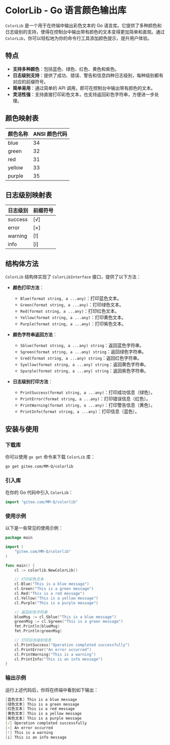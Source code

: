 # ColorLib - Go 语言颜色输出库

`ColorLib` 是一个用于在终端中输出彩色文本的 Go 语言库。它提供了多种颜色和日志级别的支持，使得在控制台中输出带有颜色的文本变得更加简单和直观。通过 `ColorLib`，你可以轻松地为你的命令行工具添加颜色提示，提升用户体验。

## 特点

- **支持多种颜色**：包括蓝色、绿色、红色、黄色和紫色。
- **日志级别支持**：提供了成功、错误、警告和信息四种日志级别，每种级别都有对应的前缀符号。
- **简单易用**：通过简单的 API 调用，即可在控制台中输出带有颜色的文本。
- **灵活性强**：支持直接打印彩色文本，也支持返回彩色字符串，方便进一步处理。

## 颜色映射表

| 颜色名称 | ANSI 颜色代码 |
| -------- | ------------- |
| blue     | 34            |
| green    | 32            |
| red      | 31            |
| yellow   | 33            |
| purple   | 35            |

## 日志级别映射表

| 日志级别 | 前缀符号 |
| -------- | -------- |
| success  | [√]      |
| error    | [×]      |
| warning  | [!]      |
| info     | [i]      |

## 结构体方法

`ColorLib` 结构体实现了 `ColorLibInterface` 接口，提供了以下方法：

- **颜色打印方法**：
  - `Blue(format string, a ...any)`：打印蓝色文本。
  - `Green(format string, a ...any)`：打印绿色文本。
  - `Red(format string, a ...any)`：打印红色文本。
  - `Yellow(format string, a ...any)`：打印黄色文本。
  - `Purple(format string, a ...any)`：打印紫色文本。

- **颜色字符串返回方法**：
  - `Sblue(format string, a ...any) string`：返回蓝色字符串。
  - `Sgreen(format string, a ...any) string`：返回绿色字符串。
  - `Sred(format string, a ...any) string`：返回红色字符串。
  - `Syellow(format string, a ...any) string`：返回黄色字符串。
  - `Spurple(format string, a ...any) string`：返回紫色字符串。

- **日志级别打印方法**：
  - `PrintSuccess(format string, a ...any)`：打印成功信息（绿色）。
  - `PrintError(format string, a ...any)`：打印错误信息（红色）。
  - `PrintWarning(format string, a ...any)`：打印警告信息（黄色）。
  - `PrintInfo(format string, a ...any)`：打印信息（蓝色）。

## 安装与使用

### 下载库

你可以使用 `go get` 命令来下载 `ColorLib` 库：

```bash
go get gitee.com/MM-Q/colorlib
```

### 引入库

在你的 Go 代码中引入 `ColorLib`：

```go
import "gitee.com/MM-Q/colorlib"
```

### 使用示例

以下是一些常见的使用示例：

```go
package main

import (
	"gitee.com/MM-Q/colorlib"
)

func main() {
	cl := colorlib.NewColorLib()

	// 打印彩色文本
	cl.Blue("This is a blue message")
	cl.Green("This is a green message")
	cl.Red("This is a red message")
	cl.Yellow("This is a yellow message")
	cl.Purple("This is a purple message")

	// 返回彩色字符串
	blueMsg := cl.Sblue("This is a blue message")
	greenMsg := cl.Sgreen("This is a green message")
	fmt.Println(blueMsg)
	fmt.Println(greenMsg)

	// 打印日志级别信息
	cl.PrintSuccess("Operation completed successfully")
	cl.PrintError("An error occurred")
	cl.PrintWarning("This is a warning")
	cl.PrintInfo("This is an info message")
}
```

### 输出示例

运行上述代码后，你将在终端中看到如下输出：

```powershell
[蓝色文本] This is a blue message
[绿色文本] This is a green message
[红色文本] This is a red message
[黄色文本] This is a yellow message
[紫色文本] This is a purple message
[√] Operation completed successfully
[×] An error occurred
[!] This is a warning
[i] This is an info message
```
